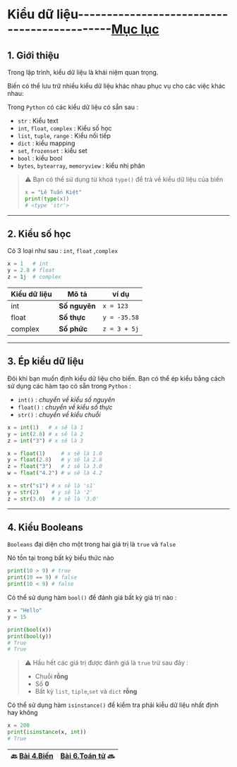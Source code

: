 # Kiểu dữ liệu--------------------------------------------[Mục lục](https://github.com/Zenfection/Python)

## 1. Giới thiệu

Trong lập trình, kiểu dữ liệu là khái niệm quan trọng.

Biến có thể lưu trữ nhiều kiểu dữ liệu khác nhau phục vụ cho các việc khác nhau: 

Trong `Python` có các kiểu dữ liệu có sẵn sau : 

- `str` : Kiểu text
- `int`, `float`, `complex` : Kiểu số học
- `list`, `tuple`, `range` : Kiểu nối tiếp
- `dict` : kiểu mapping
- `set`, `frozenset` : kiểu set
- `bool` : kiểu bool 
- `bytes`, `bytearray`, `memoryview` : kiểu nhị phân

> ⚠️ Bạn có thể sử dụng từ khoá `type()` để trả về kiểu dữ liệu của biến 
> 
> ```python
> x = "Lê Tuấn Kiệt"
> print(type(x))
> # <type 'str'>
> ```

---

## 2. Kiểu số học

Có 3 loại như sau : `int`, `float` ,`complex` 

```python
x = 1   # int
y = 2.8 # float
z = 1j  # complex
```

| Kiểu dữ liệu | Mô tả         | ví dụ        |
| ------------ | ------------- | ------------ |
| int          | **Số nguyên** | `x = 123`    |
| float        | **Số thực**   | `y = -35.58` |
| complex      | **Số phức**   | `z = 3 + 5j` |

---

## 3. Ép kiểu dữ liệu

Đôi khi bạn muốn định kiểu dữ liệu cho biến. Bạn có thể ép kiểu bằng cách sử dụng các hàm tạo có sẵn trong `Python` :

- `int()` : *chuyển về kiểu số nguyên*
- `float()` : *chuyển về kiểu số thực*
- `str()` : *chuyển về kiểu chuỗi*

```python
x = int(1)   # x sẽ là 1
y = int(2.8) # x sẽ là 2
z = int("3") # x sẽ là 3
```

```python
x = float(1)     # x sẽ là 1.0
y = float(2.8)   # y sẽ là 2.8
z = float("3")   # z sẽ là 3.0
w = float("4.2") # w sẽ là 4.2
```

```python
x = str("s1") # x sẽ là 's1'
y = str(2)    # y sẽ là '2'
z = str(3.0)  # z sẽ là '3.0'
```

---

## 4. Kiểu Booleans

`Booleans` đại diện cho một trong hai giá trị là `true` và `false`

Nó tồn tại trong bất kỳ biểu thức nào 

```python
print(10 > 9) # true
print(10 == 9) # false
print(10 < 9) # false
```

Có thể sử dụng hàm `bool()` để đánh giá bất kỳ giá trị nào : 

```python
x = "Hello"
y = 15

print(bool(x))
print(bool(y))
# True
# True
```

> ⚠️ Hầu hết các giá trị được đánh giá là `true` trừ sau đây : 
> 
> - Chuỗi **rỗng** 
> - Số **0**
> - Bất kỳ `list`, `tiple`,`set` và `dict` **rỗng**

Có thể sử dụng hàm `isinstance()` để kiểm tra phải kiễu dữ liệu nhất định hay không

```python
x = 200
print(isinstance(x, int))
# True
```

| 🔙  [Bài 4.Biến](https://github.com/Zenfection/Python/blob/main/Python%20Basic/4.Biến.md) | [Bài 6.Toán tử](https://github.com/Zenfection/Python/blob/main/Python%20Basic/6.ToanTu.md) 🔜 |
| ------------------------------------------------------------------------------------------- | ---------------------------------------------------------------------------------------- |